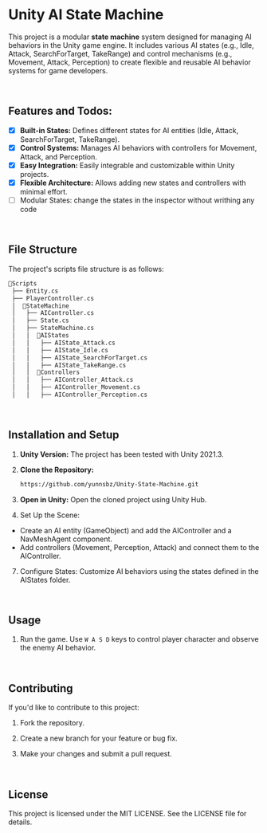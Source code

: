 # Unity AI State Machine

This project is a modular **state machine** system designed for managing AI behaviors in the Unity game engine. It includes various AI states (e.g., Idle, Attack, SearchForTarget, TakeRange) and control mechanisms (e.g., Movement, Attack, Perception) to create flexible and reusable AI behavior systems for game developers.

<br>

## Features and Todos:
- [x] **Built-in States:** Defines different states for AI entities (Idle, Attack, SearchForTarget, TakeRange).
- [x] **Control Systems:** Manages AI behaviors with controllers for Movement, Attack, and Perception.
- [x] **Easy Integration:** Easily integrable and customizable within Unity projects.
- [x] **Flexible Architecture:** Allows adding new states and controllers with minimal effort.
- [ ] Modular States: change the states in the inspector without writhing any code

<br>

## File Structure
The project's scripts file structure is as follows:
``` python
📁Scripts
 ├── Entity.cs
 ├── PlayerController.cs
 │  📁StateMachine
 │   ├── AIController.cs              
 │   ├── State.cs                     
 │   ├── StateMachine.cs             
 │   │  📁AIStates
 │   │   ├── AIState_Attack.cs          
 │   │   ├── AIState_Idle.cs          
 │   │   ├── AIState_SearchForTarget.cs
 │   │   ├── AIState_TakeRange.cs       
 │   │  📁Controllers
 │   │   ├── AIController_Attack.cs    
 │   │   ├── AIController_Movement.cs  
 │   │   ├── AIController_Perception.cs
```

<br>

## Installation and Setup
1. **Unity Version:** The project has been tested with Unity 2021.3.
2. **Clone the Repository:**
   ```bash
   https://github.com/yunnsbz/Unity-State-Machine.git
3. **Open in Unity:** Open the cloned project using Unity Hub.

4. Set Up the Scene:
- Create an AI entity (GameObject) and add the AIController and a NavMeshAgent component.
- Add controllers (Movement, Perception, Attack) and connect them to the AIController.

7. Configure States: Customize AI behaviors using the states defined in the AIStates folder.

<br>

## Usage
1. Run the game. Use ```W A S D``` keys to control player character and observe the enemy AI behavior.

<br>

## Contributing
If you'd like to contribute to this project:

1. Fork the repository.

2. Create a new branch for your feature or bug fix.

3. Make your changes and submit a pull request.

<br>

## License
This project is licensed under the MIT LICENSE. See the LICENSE file for details.
